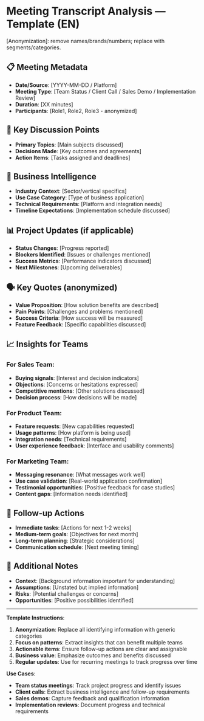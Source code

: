 # Meeting Transcript Analysis — Template (EN)

[Anonymization]: remove names/brands/numbers; replace with segments/categories.

## 📋 Meeting Metadata
- **Date/Source**: [YYYY-MM-DD / Platform]
- **Meeting Type**: [Team Status / Client Call / Sales Demo / Implementation Review]
- **Duration**: [XX minutes]
- **Participants**: [Role1, Role2, Role3 - anonymized]

## 🎯 Key Discussion Points
- **Primary Topics**: [Main subjects discussed]
- **Decisions Made**: [Key outcomes and agreements]
- **Action Items**: [Tasks assigned and deadlines]

## 💼 Business Intelligence
- **Industry Context**: [Sector/vertical specifics]
- **Use Case Category**: [Type of business application]
- **Technical Requirements**: [Platform and integration needs]
- **Timeline Expectations**: [Implementation schedule discussed]

## 📊 Project Updates (if applicable)
- **Status Changes**: [Progress reported]
- **Blockers Identified**: [Issues or challenges mentioned]
- **Success Metrics**: [Performance indicators discussed]
- **Next Milestones**: [Upcoming deliverables]

## 🗣️ Key Quotes (anonymized)
- **Value Proposition**: [How solution benefits are described]
- **Pain Points**: [Challenges and problems mentioned]
- **Success Criteria**: [How success will be measured]
- **Feature Feedback**: [Specific capabilities discussed]

## 📈 Insights for Teams

### For Sales Team:
- **Buying signals**: [Interest and decision indicators]
- **Objections**: [Concerns or hesitations expressed]
- **Competitive mentions**: [Other solutions discussed]
- **Decision process**: [How decisions will be made]

### For Product Team:
- **Feature requests**: [New capabilities requested]
- **Usage patterns**: [How platform is being used]
- **Integration needs**: [Technical requirements]
- **User experience feedback**: [Interface and usability comments]

### For Marketing Team:
- **Messaging resonance**: [What messages work well]
- **Use case validation**: [Real-world application confirmation]
- **Testimonial opportunities**: [Positive feedback for case studies]
- **Content gaps**: [Information needs identified]

## 🎯 Follow-up Actions
- **Immediate tasks**: [Actions for next 1-2 weeks]
- **Medium-term goals**: [Objectives for next month]
- **Long-term planning**: [Strategic considerations]
- **Communication schedule**: [Next meeting timing]

## 📝 Additional Notes
- **Context**: [Background information important for understanding]
- **Assumptions**: [Unstated but implied information]
- **Risks**: [Potential challenges or concerns]
- **Opportunities**: [Positive possibilities identified]

---

**Template Instructions**:
1. **Anonymization**: Replace all identifying information with generic categories
2. **Focus on patterns**: Extract insights that can benefit multiple teams
3. **Actionable items**: Ensure follow-up actions are clear and assignable
4. **Business value**: Emphasize outcomes and benefits discussed
5. **Regular updates**: Use for recurring meetings to track progress over time

**Use Cases**:
- **Team status meetings**: Track project progress and identify issues
- **Client calls**: Extract business intelligence and follow-up requirements
- **Sales demos**: Capture feedback and qualification information
- **Implementation reviews**: Document progress and technical requirements
